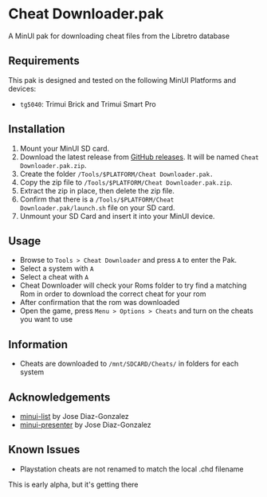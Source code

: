 # Cheat Downloader.pak

A MinUI pak for downloading cheat files from the Libretro database

## Requirements

This pak is designed and tested on the following MinUI Platforms and devices:
- `tg5040`: Trimui Brick and Trimui Smart Pro

## Installation

1. Mount your MinUI SD card.
2. Download the latest release from [GitHub releases](https://github.com/mikecosentino/nextui-cheat-downloader/releases). It will be named `Cheat Downloader.pak.zip`.
3. Create the folder `/Tools/$PLATFORM/Cheat Downloader.pak.`
4. Copy the zip file to `/Tools/$PLATFORM/Cheat Downloader.pak.zip`.
4. Extract the zip in place, then delete the zip file.
5. Confirm that there is a `/Tools/$PLATFORM/Cheat Downloader.pak/launch.sh` file on your SD card.
6. Unmount your SD Card and insert it into your MinUI device.

## Usage

- Browse to `Tools > Cheat Downloader` and press `A` to enter the Pak. 
- Select a system with `A`
- Select a cheat with `A` 
- Cheat Downloader will check your Roms folder to try find a matching Rom in order to download the correct cheat for your rom
- After confirmation that the rom was downloaded
- Open the game, press `Menu > Options > Cheats` and turn on the cheats you want to use

## Information
 
- Cheats are downloaded to `/mnt/SDCARD/Cheats/` in folders for each system 

## Acknowledgements

- [minui-list](https://github.com/josegonzalez/minui-list) by Jose Diaz-Gonzalez
- [minui-presenter](https://github.com/josegonzalez/minui-presenter) by Jose Diaz-Gonzalez

## Known Issues

- Playstation cheats are not renamed to match the local .chd filename

This is early alpha, but it's getting there
